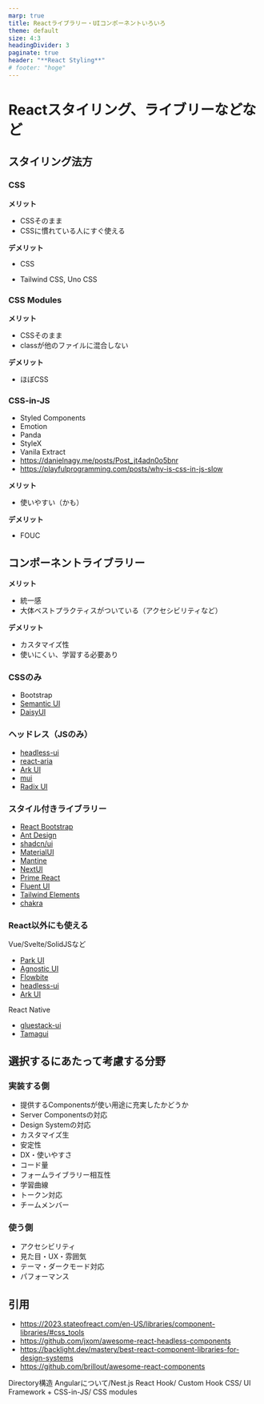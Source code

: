 ```yaml
---
marp: true
title: Reactライブラリー・UIコンポーネントいろいろ
theme: default
size: 4:3
headingDivider: 3
paginate: true
header: "**React Styling**"
# footer: "hoge"
---
```

<!-- 
_header: ""
_footer: ""
_paginate: false
-->

# Reactスタイリング、ライブリーなどなど

## スタイリング法方

### CSS

**メリット**
- CSSそのまま
- CSSに慣れている人にすぐ使える

**デメリット**
- CSS
  
- Tailwind CSS, Uno CSS

### CSS Modules

**メリット**
- CSSそのまま
- classが他のファイルに混合しない

**デメリット**
- ほぼCSS

### CSS-in-JS

- Styled Components
- Emotion
- Panda
- StyleX
- Vanila Extract
- https://danielnagy.me/posts/Post_jt4adn0o5bnr
- https://playfulprogramming.com/posts/why-is-css-in-js-slow

**メリット**
- 使いやすい（かも）

**デメリット**
- FOUC

## コンポーネントライブラリー

**メリット**
- 統一感
- 大体ベストプラクティスがついている（アクセシビリティなど）

**デメリット**
- カスタマイズ性
- 使いにくい、学習する必要あり

### CSSのみ

- Bootstrap
- [Semantic UI](https://semantic-ui.com/)
- [DaisyUI](https://daisyui.com/)

### ヘッドレス（JSのみ）

- [headless-ui](https://headlessui.com/)
- [react-aria](https://react-spectrum.adobe.com/react-aria)
- [Ark UI](https://ark-ui.com/)
- [mui](https://mui.com/)
- [Radix UI](https://www.radix-ui.com/)

### スタイル付きライブラリー

- [React Bootstrap](https://react-bootstrap.netlify.app/)
- [Ant Design](https://ant.design/)
- [shadcn/ui](https://ui.shadcn.com/)
- [MaterialUI](https://mui.com/material-ui/)
- [Mantine](https://mantine.dev/)
- [NextUI](https://nextui.org/)
- [Prime React](https://primereact.org/)
- [Fluent UI](https://developer.microsoft.com/en-us/fluentui#/)
- [Tailwind Elements](https://tw-elements.com/)
- [chakra](https://v2.chakra-ui.com/)

### React以外にも使える

Vue/Svelte/SolidJSなど
- [Park UI](https://park-ui.com/) 
- [Agnostic UI](https://www.agnosticui.com/docs/setup.html)
- [Flowbite](https://flowbite.com/)
- [headless-ui](https://headlessui.com/)
- [Ark UI](https://ark-ui.com/)
  
React Native
- [gluestack-ui](https://gluestack.io/)
- [Tamagui](https://tamagui.dev/)


## 選択するにあたって考慮する分野

### 実装する側

- 提供するComponentsが使い用途に充実したかどうか
- Server Componentsの対応
- Design Systemの対応
- カスタマイズ生
- 安定性
- DX・使いやすさ
- コード量
- フォームライブラリー相互性
- 学習曲線
- トークン対応
- チームメンバー

### 使う側
- アクセシビリティ
- 見た目・UX・雰囲気
- テーマ・ダークモード対応
- パフォーマンス


## 引用

- https://2023.stateofreact.com/en-US/libraries/component-libraries/#css_tools
- https://github.com/jxom/awesome-react-headless-components
- https://backlight.dev/mastery/best-react-component-libraries-for-design-systems
- https://github.com/brillout/awesome-react-components
  
<!-- ## 比較する

|名前|スタイル法方|Headless|Server Components|Design System|
|---|---|---|
|Tailwind||CSS|✖︎| -->

Directory構造
Angularについて/Nest.js
React Hook/ Custom Hook
CSS/ UI Framework + CSS-in-JS/ CSS modules
